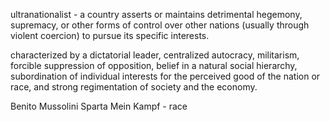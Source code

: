 ultranationalist - a country asserts or maintains detrimental hegemony, supremacy, or other forms of control over other nations (usually through violent coercion) to pursue its specific interests.

characterized by a dictatorial leader, centralized autocracy, militarism, forcible suppression of opposition, belief in a natural social hierarchy, subordination of individual interests for the perceived good of the nation or race, and strong regimentation of society and the economy.

Benito Mussolini
Sparta
Mein Kampf - race
